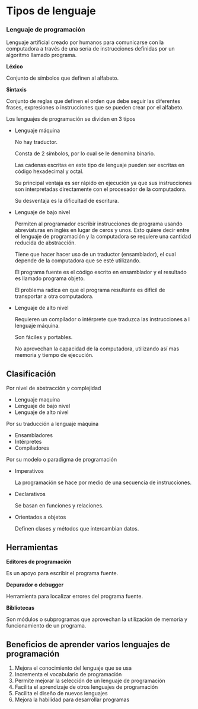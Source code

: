 # Tipos de lenguaje

### Lenguaje de programación

Lenguaje artificial creado por humanos para comunicarse con la computadora a través de una seria de instrucciones definidas por un algoritmo llamado programa.



**Léxico**

Conjunto de símbolos que definen al alfabeto.

**Sintaxis**

Conjunto de reglas que definen el orden que debe seguir las diferentes frases, expresiones o instrucciones que se pueden crear por el alfabeto.



Los lenguajes de programación se dividen en 3 tipos

- Lenguaje máquina

  No hay traductor.

  Consta de 2 símbolos, por lo cual se le denomina binario.

  Las cadenas escritas en este tipo de lenguaje pueden ser escritas en código hexadecimal y octal.

  Su principal ventaja es ser rápido en ejecución ya que sus instrucciones son interpretadas directamente con el procesador de la computadora.

  Su desventaja es la dificultad de escritura.

- Lenguaje de bajo nivel

  Permiten al programador escribir instrucciones de programa usando abreviaturas en inglés en lugar de ceros y unos. Esto quiere decir entre el lenguaje de programación y la computadora se requiere una cantidad reducida de abstracción.

  Tiene que hacer hacer uso de un traductor (ensamblador), el cual depende de la computadora que se esté utilizando.

  El programa fuente es el código escrito en ensamblador y el resultado es llamado programa objeto.

  El problema radica en que el programa resultante es difícil de transportar a otra computadora.

- Lenguaje de alto nivel

  Requieren un compilador o intérprete que traduzca las instrucciones a l lenguaje máquina.

  Son fáciles y portables.

  No aprovechan la capacidad de la computadora, utilizando así mas memoria y tiempo de ejecución.



## Clasificación

Por nivel de abstracción y complejidad

- Lenguaje maquina
- Lenguaje de bajo nivel
- Lenguaje de alto nivel

Por su traducción a lenguaje máquina

- Ensambladores
- Intérpretes
- Compiladores

Por su modelo o paradigma de programación

- Imperativos

  La programación se hace por medio de una secuencia de instrucciones.

- Declarativos

  Se basan en funciones y relaciones.

- Orientados a objetos

  Definen clases y métodos que intercambian datos.



## Herramientas

**Editores de programación**

Es un apoyo para escribir el programa fuente.

**Depurador o debugger**

Herramienta para localizar errores del programa fuente.

**Bibliotecas**

Son módulos o subprogramas que aprovechan la utilización de memoria y funcionamiento de un programa.



## Beneficios de aprender varios lenguajes de programación 

1. Mejora el conocimiento del lenguaje que se usa
2. Incrementa el vocabulario de programación
3. Permite mejorar la selección de un lenguaje de programación
4. Facilita el aprendizaje de otros lenguajes de programación
5. Facilita el diseño de nuevos lenguajes 
6. Mejora la habilidad para desarrollar programas 